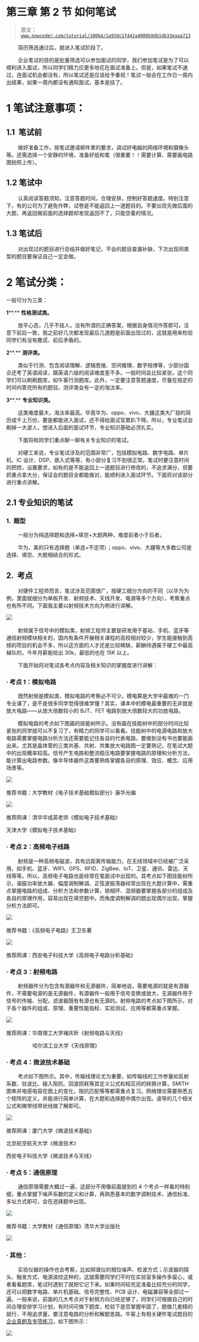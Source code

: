 # 第三章 第 2 节 如何笔试

> 原文：[`www.nowcoder.com/tutorial/10064/1a93dc1f442a4000b9db1db33eaaa713`](https://www.nowcoder.com/tutorial/10064/1a93dc1f442a4000b9db1db33eaaa713)

        简历筛选通过后，就进入笔试阶段了。

        企业笔试的目的是批量筛选可以参加面试的同学，我们参加笔试是为了可以顺利进入面试，所以同学们精力应更多地花在面试准备上。但是，如果笔试不通过，连面试机会都没有，所以笔试还是应该给予重视！笔试一般会在工作日一周内出结果，如果一周内都没有通知面试，基本是挂了。

# 1 **笔试注意事项：**

## 1.1   笔试前

        做好准备工作，按笔试邀请邮件里的要求，调试好电脑的网络环境和摄像头等。还需选择一个安静的环境，准备好纸和笔（很重要！！需要计算、需要画电路图拍照上传）。

## 1.2 笔试中

        认真阅读答题须知，注意答题时间，合理安排，控制好答题速度。特别注意下，有的公司为了避免作弊，试卷是不能返回上一道题目的。不要出现先做后面的大题，再返回做前面的选择题却发现返回不了，只能空着的情况。

## 1.3 笔试后

        对出现过的题目进行总结并做好笔记，不会的题目查漏补缺，下次出现同类型的题目要保证自己一定会做。

# 2 **笔试分类：**

一般可分为三类：

**1****.** **性格测试类。**

        放平心态，几乎不挂人，没有所谓的正确答案，根据自身情况作答即可。注意下前后一致，我之前好几次都发现最后几道题是前面出现过的，这就是用来检验同学们有没有撒谎、前后矛盾的。

**2****.** **测评类。**

        类似于行测、包含阅读理解、逻辑思维、空间推理、数字规律等，少部分国企还考了英语阅读，跟英语六级的阅读难度差不多。一般时间会比较紧张，这个同学们可以刷刷题库，如牛客行测题库。此外，一定要注意答题速度，尽量在规定的时间内答完所有的题目。测评类会有一定的淘汰率。

**3****.** **专业知识类。**

        这类难度最大，淘汰率最高。毕竟华为、oppo、vivo、大疆这类大厂投的简历成千上万份，要是都能进入面试，还不得给面试官累趴下呀。所以，专业笔试会刷掉一大波人，想进入后面的面试环节，专业知识基础必须扎实。

        下面将和同学们重点聊一聊有关专业知识的笔试。

        对硬工来说，专业笔试涉及的范围非常广，包括模拟电路、数字电路、单片机、IC 设计、DSP、嵌入式等等，有小部分复习不到很正常。笔试时要注意时间的把控，设置要求，如有的是不能返回上一道题目进行修改的，不追求满分，但要抓重点拿大分，保证会的题目全都能做对，能顺利进入面试环节。下面将对该部分进行重点讲解。

## **2.1 专业知识的笔试**

### 1.  题型

        一般分为纯选择题和选择+填空+大题两种，难度前者小于后者。

        华为、美的只有选择题（单选+不定项）；oppo、vivo、大疆等大多数公司是选择、填空、大题相结合的形式。

## 2.  考点

        对硬件工程师而言，笔试涉及范围很广，按硬工细分方向的不同（以华为为例，里面就细分为单板开发、射频技术、天线开发、电源等多个方向），考察重点也有所不同。下面我主要以射频技术方向为例进行讲解。

![](img/575934c69d37bd27b6f31cf0348c5750.png) 

        射频属于信号中的模拟类，射频工程师主要是研发用于基站、手机、蓝牙等通信射频模块相关的，国内有条件开展相关课程的高校相对较少，学生能接触到高频的项目的机会不多，所以这方面的人才还是比较稀缺，薪酬待遇属于硬工中最高梯队的，今年月薪能给出 30k，最低的也在 15K 以上。

        下面开始将对笔试各考点内容及相关知识的掌握度进行讲解：

### · 考点 1：模拟电路

        既然射频是模拟类，模拟电路的考察必不可少。模电算是大学中最难的一门专业课了，是不是很多同学觉得很难学懂？其实，课本中的模电最重要的无非就是放大电路——从放大倍数较小的 BJT、FET 电路到放大倍数较大的功放电路。

        模拟电路的考点如下图画的技能树所示。没有画在技能树中的部分时间比较紧张的同学就可以不复习了，有精力的同学可以看看。技能树中的电源电路和放大电路需要掌握电路分析方法还需要能记住各自的代表电路，要做到没有书也要能画出来。尤其是晶体管的三类共基、共射、共集放大电路图一定要熟记，在笔试大题中的出现概率较高。信号产生电路和整流稳压电路要掌握电路的原理和分析方法，能计算出电路参数。像半导体器件这类要熟练掌握各自的原理、效应、概念、应用场景等。

![](img/0df8355e217554ce1280e19e5815fbac.png) 

推荐书籍：大学教材《电子技术基础模拟部分》康华光编

![](img/b0849f5227afa2a7f62d7cfbef60aa94.png) 

推荐网课：清华华成英老师《模拟电子技术基础》

天津大学《模拟电子技术基础》

### · 考点 2：高频电子线路

        射频是一种高频电磁波，具有远距离传输能力，在无线领域中已经被广泛采用，如手机、蓝牙、WIFI、GPS、RFID、ZigBee、IoT、卫星、通讯、雷达、天线等等。所以，高频电子电路也是经常在笔面试中出现的。其考点如下图技能树所示，谐振功率放大器、幅度调制解调、正弦波振荡器经常出现在大题计算中，需重点掌握电路的组成、分析方法和参数计算，锁相环、混频器要掌握各部分的组成及各自的原理作用，容易出现在填空题中。而角度调制解调的题出现偶尔出现，掌握分析方法即可。

![](img/16f00bcb7aab90b16e6f59dc381880bd.png) 

推荐书籍：《高频电子电路》王卫东著

![](img/454d8bca1be10683e07deda4079bd89e.png) 

推荐网课：西安电子科技大学《高频电子电路分析基础》

### · 考点 3：射频电路

        射频器件分为包含有源器件和无源器件，简单地说，需要电源的就是有源器件，不需要电源的是无源器件，有源器件一般用于信号变换或放大，无源器件用于信号的传输、分配，滤波器既有有源也有无源的。射频电路的考点如下图所示，对于各个器件的组成、原理、重要性能指标、实验测试、应用等都需重点掌握。

![](img/b254ad818686612e30949eb745822107.png) 

推荐网课：华南理工大学褚庆昕《射频电路与天线》

                  哈尔滨工业大学《天线原理》

### · 考点 4：微波技术基础

        考点如下图所示。其中，传输线理论尤为重要，如传输线的工作参量如反射系数、驻波比、输入阻抗、回波损耗等其定义公式和相互间的转换计算，SMITH 图串并电感电容在图上的变化，阻抗匹配等等都需重点复习。网络理论需要熟悉五个矩阵的定义，并能进行简单计算，在大题和选择题中偶尔出现。波导的几个相关公式和微带线带状线做了解即可。

![](img/587f8c0b97197fa915346da00125cd01.png) 

推荐网课：厦门大学《微波技术基础》

北京航空航天大学《微波技术》

西安电子科技大学《微波技术与天线》

### · 考点 5：通信原理

        通信原理需要大概过一遍，这部分不用像前面提到的 4 个考点一样看的特别细，重点掌握下噪声系数的定义和计算，再熟悉基本的数字调制技术、通信标准、多址方式即可，会在选择题中出现。

![](img/a1fc8a61b4f5ed727a63f12eb7cf75ac.png) 

推荐书籍：大学教材《通信原理》清华大学出版社

![](img/25c563ef68fae680e4f202646d3e63de.png) 

### · 其他：

        实验仪器的操作也会考察，比如频谱仪的相位噪声、检波方式；示波器的探头、触发方式、电源波纹这种的，这就需要同学们平时在实验室多操作多留心，或者看看题库，笔试时遇到了就把它记下来。如果时间较充足准备比较充分的同学，还可以把数字电路、单片机基础、信号完整性、PCB 设计、电磁兼容等全部过一遍。一般来说，前面的几大考点对于射频方向已经足够了，同学们可根据自己的时间合理安排学习计划，有时间可做下题库，检验下是否掌握牢固了，题做几套精的就行，不用追求量，要注意电路的分析和解题思路。牛客上有相关硬件笔试题目的[企业真题及专项练习](https://www.nowcoder.com/contestRoom?categories=1)，如下图所示：

![](img/d2bd8b8e6c44c5e981efe53f94c9c8fd.png)